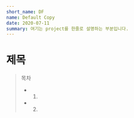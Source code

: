 ```yaml
---
short_name: DF
name: Default Copy
date: 2020-07-11
summary: 여기는 project를 한줄로 설명하는 부분입니다.
---
```



# 제목

> 목차
> * 1.
> * 2.


